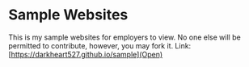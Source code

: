 # Sample Websites
This is my sample websites for employers to view. No one else will be permitted to contribute, however, you may fork it.
Link: [https://darkheart527.github.io/sample](Open)
